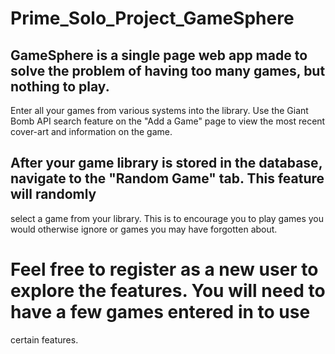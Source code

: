# Prime_Solo_Project_GameSphere

## GameSphere is a single page web app made to solve the problem of having too many games, but nothing to play. 
Enter all your games from various systems into the library. Use the Giant Bomb API search feature on the 
"Add a Game" page to view the most recent cover-art and information on the game. 

## After your game library is stored in the database, navigate to the "Random Game" tab. This feature will randomly
select a game from your library. This is to encourage you to play games you would otherwise ignore or games you 
may have forgotten about. 

# Feel free to register as a new user to explore the features. You will need to have a few games entered in to use 
certain features. 
